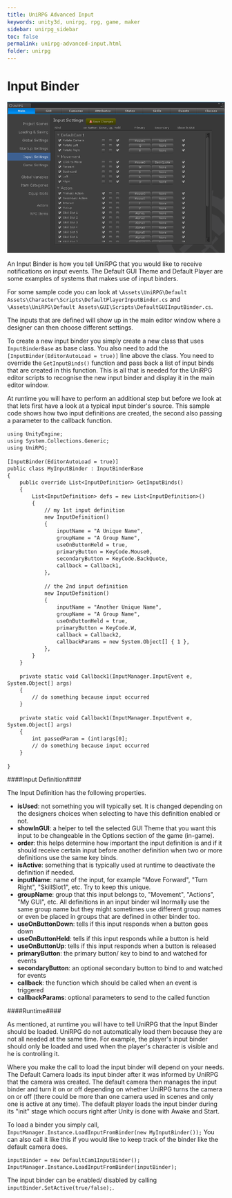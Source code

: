 ```yaml
---
title: UniRPG Advanced Input
keywords: unity3d, unirpg, rpg, game, maker
sidebar: unirpg_sidebar
toc: false
permalink: unirpg-advanced-input.html
folder: unirpg
---
```


Input Binder
============

![](/img/unirpg/adv/win10.png)

An Input Binder is how you tell UniRPG that you would like to receive notifications on input events. The Default GUI Theme and Default Player are some examples of systems that makes use of input binders.

For some sample code you can look at `\Assets\UniRPG\Default Assets\Character\Scripts\DefaultPlayerInputBinder.cs` and `\Assets\UniRPG\Default Assets\GUI\Scripts\DefaultGUIInputBinder.cs`.

The inputs that are defined will show up in the main editor window where a designer can then choose different settings.

To create a new input binder you simply create a new class that uses `InputBinderBase` as base class. You also need to add the `[InputBinder(EditorAutoLoad = true)]` line above the class. You need to override the `GetInputBinds()` function and pass back a list of input binds that are created in this function. This is all that is needed for the UniRPG editor scripts to recognise the new input binder and display it in the main editor window.

At runtime you will have to perform an additional step but before we look at that lets first have a look at a typical input binder's source. This sample code shows how two input definitions are created, the second also passing a parameter to the callback function.

~~~~~~~~~~ .csharp
using UnityEngine;
using System.Collections.Generic;
using UniRPG;

[InputBinder(EditorAutoLoad = true)]
public class MyInputBinder : InputBinderBase
{
	public override List<InputDefinition> GetInputBinds()
	{
		List<InputDefinition> defs = new List<InputDefinition>()
		{	
			// my 1st input definition
			new InputDefinition()
			{
				inputName = "A Unique Name",
				groupName = "A Group Name",
				useOnButtonHeld = true,
				primaryButton = KeyCode.Mouse0,
				secondaryButton = KeyCode.BackQuote,
				callback = Callback1,
			},

			// the 2nd input definition
			new InputDefinition()
			{
				inputName = "Another Unique Name",
				groupName = "A Group Name",
				useOnButtonHeld = true,
				primaryButton = KeyCode.W,
				callback = Callback2,
				callbackParams = new System.Object[] { 1 },
			},
		}
	}

	private static void Callback1(InputManager.InputEvent e, System.Object[] args)
	{
		// do something because input occurred
	}

	private static void Callback1(InputManager.InputEvent e, System.Object[] args)
	{
		int passedParam = (int)args[0];
		// do something because input occurred
	}

}
~~~~~~~~~~

####Input Definition####

The Input Definition has the following properties.

- **isUsed**: not something you will typically set. It is changed depending on the designers choices when selecting to have this definition enabled or not.
- **showInGUI**: a helper to tell the selected GUI Theme that you want this input to be changeable in the Options section of the game (in-game).
- **order**: this helps determine how important the input definition is and if it should receive certain input before another definition when two or more definitions use the same key binds.
- **isActive**: something that is typically used at runtime to deactivate the definition if needed.
- **inputName**: name of the input, for example "Move Forward", "Turn Right", "SkillSlot1", etc. Try to keep this unique.
- **groupName**: group that this input belongs to, "Movement", "Actions", "My GUI", etc. All definitions in an input binder wil lnormally use the same group name but they might sometimes use different group names or even be placed in groups that are defined in other binder too.
- **useOnButtonDown**: tells if this input responds when a button goes down
- **useOnButtonHeld**: tells if this input responds while a button is held
- **useOnButtonUp**: tells if this input responds when a button is released
- **primaryButton**: the primary button/ key to bind to and watched for events
- **secondaryButton**: an optional secondary button to bind to and watched for events
- **callback**: the function which should be called when an event is triggered
- **callbackParams**: optional parameters to send to the called function

####Runtime####

As mentioned, at runtime you will have to tell UniRPG that the Input Binder should be loaded. UniRPG do not automatically load them because they are not all needed at the same time. For example, the player's input binder should only be loaded and used when the player's character is visible and he is controlling it.

Where you make the call to load the input binder will depend on your needs. The Default Camera loads its input binder after it was informed by UniRPG that the camera was created. The default camera then manages the input binder and turn it on or off depending on whether UniRPG turns the camera on or off (there could be more than one camera used in scenes and only one is active at any time). The default player loads the input binder during its "init" stage which occurs right after Unity is done with Awake and Start.

To load a binder you simply call, `InputManager.Instance.LoadInputFromBinder(new MyInputBinder());`
You can also call it like this if you would like to keep track of the binder like the default camera does.

~~~~~~~~~~ .csharp
inputBinder = new DefaultCam1InputBinder();
InputManager.Instance.LoadInputFromBinder(inputBinder);
~~~~~~~~~~

The input binder can be enabled/ disabled by calling `inputBinder.SetActive(true/false);`.